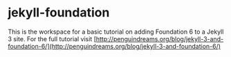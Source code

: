 jekyll-foundation
=================

This is the workspace for a basic tutorial on adding Foundation 6 to a Jekyll 3 site. For the full tutorial visit [http://penguindreams.org/blog/jekyll-3-and-foundation-6/](http://penguindreams.org/blog/jekyll-3-and-foundation-6/)
